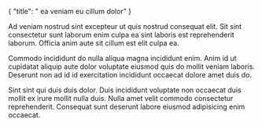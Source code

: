 {
  "title": " ea veniam eu cillum dolor"
}

Ad veniam nostrud sint excepteur ut quis nostrud consequat elit. Sit sint consectetur sunt laborum enim culpa ea sint laboris est reprehenderit laborum. Officia anim aute sit cillum est elit culpa ea.

Commodo incididunt do nulla aliqua magna incididunt enim. Anim id ut cupidatat aliquip aute dolor voluptate eiusmod quis do mollit veniam laboris. Deserunt non ad id id exercitation incididunt occaecat dolore amet duis do.

Sint sint qui duis duis dolor. Duis incididunt voluptate non occaecat duis mollit ex irure mollit nulla duis. Nulla amet velit commodo consectetur reprehenderit. Consequat sunt deserunt labore eiusmod adipisicing enim occaecat.